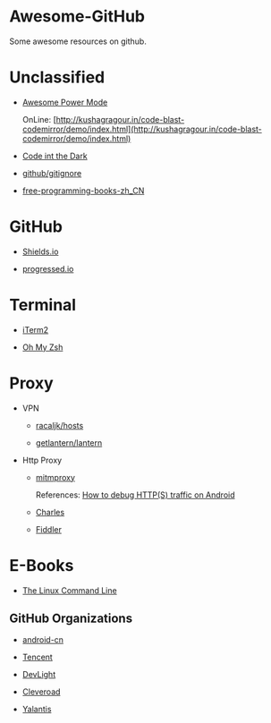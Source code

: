 # Awesome-GitHub

Some awesome resources on github.

# Unclassified

- [Awesome Power Mode](https://github.com/codeinthedark/awesome-power-mode)

  OnLine: [http://kushagragour.in/code-blast-codemirror/demo/index.html](http://kushagragour.in/code-blast-codemirror/demo/index.html)
  
- [Code int the Dark](https://github.com/codeinthedark/codeinthedark.github.io)

- [github/gitignore](https://github.com/github/gitignore)

- [free-programming-books-zh_CN](https://github.com/justjavac/free-programming-books-zh_CN)

# GitHub

- [Shields.io](https://shields.io/)

- [progressed.io](https://github.com/fehmicansaglam/progressed.io)

# Terminal

- [iTerm2](https://github.com/gnachman/iTerm2)

- [Oh My Zsh](https://github.com/robbyrussell/oh-my-zsh)

# Proxy

- VPN

  - [racaljk/hosts](https://github.com/racaljk/hosts)

  - [getlantern/lantern](https://github.com/getlantern/lantern)
  
- Http Proxy

  - [mitmproxy](https://mitmproxy.org/)
  
    References: [How to debug HTTP(S) traffic on Android](https://medium.com/@rotxed/how-to-debug-http-s-traffic-on-android-7fbe5d2a34#.g8qv0t93t)
  
  - [Charles](https://www.charlesproxy.com/)
  
  - [Fiddler](http://www.telerik.com/fiddler)

# E-Books

- [The Linux Command Line](http://billie66.github.io/TLCL)
 

## GitHub Organizations

- [android-cn](https://github.com/android-cn)

- [Tencent](https://github.com/Tencent)

- [DevLight](https://github.com/DevLight-Mobile-Agency)

- [Cleveroad](https://github.com/Cleveroad)

- [Yalantis](https://github.com/Yalantis)
